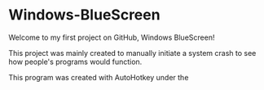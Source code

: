 # Windows-BlueScreen

Welcome to my first project on GitHub, Windows BlueScreen!

This project was mainly created to manually initiate a system crash to see how people's programs would function.

This program was created with AutoHotkey under the 
